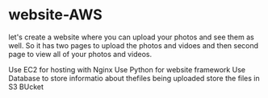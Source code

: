# website-AWS
let's create a website where you can upload your photos and see them as well. So it has two pages to upload the photos and vidoes and then second page to view all of your photos and videos. 

Use EC2 for hosting with Nginx
Use Python for website framework
Use Database to store informatio about thefiles being uploaded
store the files in S3 BUcket
